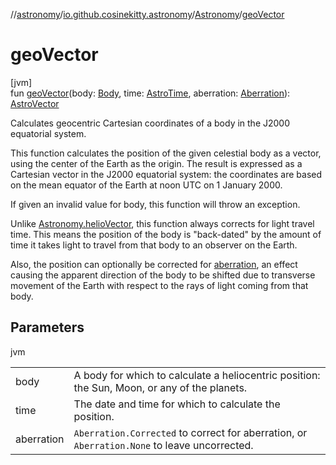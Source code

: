 //[astronomy](../../../index.md)/[io.github.cosinekitty.astronomy](../index.md)/[Astronomy](index.md)/[geoVector](geo-vector.md)

# geoVector

[jvm]\
fun [geoVector](geo-vector.md)(body: [Body](../-body/index.md), time: [AstroTime](../-astro-time/index.md), aberration: [Aberration](../-aberration/index.md)): [AstroVector](../-astro-vector/index.md)

Calculates geocentric Cartesian coordinates of a body in the J2000 equatorial system.

This function calculates the position of the given celestial body as a vector, using the center of the Earth as the origin.  The result is expressed as a Cartesian vector in the J2000 equatorial system: the coordinates are based on the mean equator of the Earth at noon UTC on 1 January 2000.

If given an invalid value for body, this function will throw an exception.

Unlike [Astronomy.helioVector](helio-vector.md), this function always corrects for light travel time. This means the position of the body is "back-dated" by the amount of time it takes light to travel from that body to an observer on the Earth.

Also, the position can optionally be corrected for [aberration](https://en.wikipedia.org/wiki/Aberration_of_light), an effect causing the apparent direction of the body to be shifted due to transverse movement of the Earth with respect to the rays of light coming from that body.

## Parameters

jvm

| | |
|---|---|
| body | A body for which to calculate a heliocentric position: the Sun, Moon, or any of the planets. |
| time | The date and time for which to calculate the position. |
| aberration | `Aberration.Corrected` to correct for aberration, or `Aberration.None` to leave uncorrected. |
